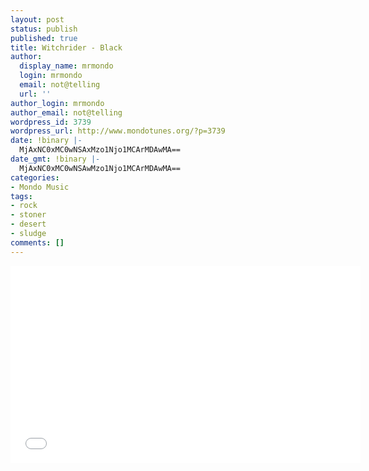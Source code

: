 ```yaml
---
layout: post
status: publish
published: true
title: Witchrider - Black
author:
  display_name: mrmondo
  login: mrmondo
  email: not@telling
  url: ''
author_login: mrmondo
author_email: not@telling
wordpress_id: 3739
wordpress_url: http://www.mondotunes.org/?p=3739
date: !binary |-
  MjAxNC0xMC0wNSAxMzo1Njo1MCArMDAwMA==
date_gmt: !binary |-
  MjAxNC0xMC0wNSAwMzo1Njo1MCArMDAwMA==
categories:
- Mondo Music
tags:
- rock
- stoner
- desert
- sludge
comments: []
---
```

<iframe width="560" height="315" src="//www.youtube.com/embed/UomrWQbwO9Q" frameborder="0"> </iframe>
